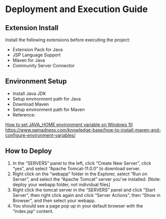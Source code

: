 # Deployment and Execution Guide
## Extension Install

Install the following extensions before executing the project:
+  Extension Pack for Java
+  JSP Language Support
+  Maven for Java
+  Community Server Connector

## Environment Setup
- Install Java JDK
- Setup environment path for Java
- Download Maven
- Setup environment path for Maven
- Reference:

[How to set JAVA_HOME environment variable on Windows 10](https://www.codejava.net/java-core/how-to-set-java-home-environment-variable-on-windows-10)
https://www.qamadness.com/knowledge-base/how-to-install-maven-and-configure-environment-variables/

## How to Deploy
1. In the “SERVERS” panel to the left, click “Create New Server”, click “yes”, and select “Apache Tomcat-11.0.0” to download server.
2. Right click on the “webapp” folder in the Explorer, select “Run on Server”, and select the “Apache Tomcat” server you’ve installed. [Note: deploy your webapp folder, not individual files]
3. Right click the tomcat server in the “SERVERS” panel and click “Start Server”, then right click again and click “Server Actions”, then “Show in Browser”, and then select your webapp.
4. You should see a page pop up in your default browser with the “index.jsp” content. 

